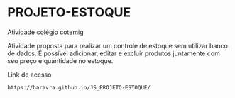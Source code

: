 # PROJETO-ESTOQUE
Atividade colégio cotemig

Atividade proposta para realizar um controle de estoque sem utilizar banco de dados. É possível adicionar, editar e excluir produtos juntamente com seu preço e quantidade no estoque.

Link de acesso
```
https://baravra.github.io/JS_PROJETO-ESTOQUE/
```
